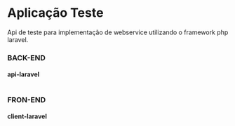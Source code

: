 # Aplicação Teste
Api de teste para implementação de webservice utilizando o framework php laravel.

### BACK-END
#### api-laravel
#
### FRON-END
#### client-laravel
